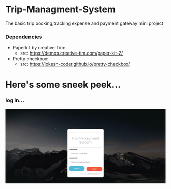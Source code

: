# Trip-Managment-System
The basic trip booking,tracking expense and payment gateway mini project

### Dependencies
- Paperkit by creative Tim:
  -  src: https://demos.creative-tim.com/paper-kit-2/
- Pretty checkbox:
  -  src: https://lokesh-coder.github.io/pretty-checkbox/
# Here's some sneek peek...
### log in...
![Image of login page](login.jpg)
